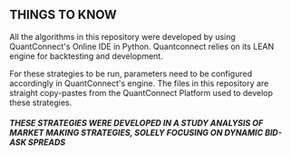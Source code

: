 ## THINGS TO KNOW

All the algorithms in this repository were developed by using QuantConnect's Online IDE in Python. Quantconnect relies on its LEAN engine for backtesting and development.

For these strategies to be run, parameters need to be configured accordingly in QuantConnect's engine. The files in this repository are straight copy-pastes from the QuantConnect Platform used to develop these strategies.

##### THESE STRATEGIES WERE DEVELOPED IN A STUDY ANALYSIS OF MARKET MAKING STRATEGIES, SOLELY FOCUSING ON DYNAMIC BID-ASK SPREADS